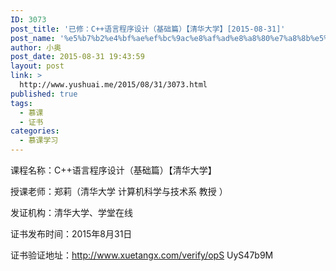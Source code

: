 ```yaml
---
ID: 3073
post_title: '已修：C++语言程序设计（基础篇）【清华大学】[2015-08-31]'
post_name: '%e5%b7%b2%e4%bf%ae%ef%bc%9ac%e8%af%ad%e8%a8%80%e7%a8%8b%e5%ba%8f%e8%ae%be%e8%ae%a1%ef%bc%88%e5%9f%ba%e7%a1%80%e7%af%87%ef%bc%89%e3%80%90%e6%b8%85%e5%8d%8e%e5%a4%a7%e5%ad%a6%e3%80%912015-08-31'
author: 小奥
post_date: 2015-08-31 19:43:59
layout: post
link: >
  http://www.yushuai.me/2015/08/31/3073.html
published: true
tags:
  - 慕课
  - 证书
categories:
  - 慕课学习
---
```

课程名称：C++语言程序设计（基础篇）【清华大学】

授课老师：郑莉（清华大学 计算机科学与技术系 教授 ）

发证机构：清华大学、学堂在线

证书发布时间：2015年8月31日

证书验证地址：<a href="http://www.xuetangx.com/verify/opS UyS47b9M" target="_blank">http://www.xuetangx.com/verify/opS UyS47b9M</a>